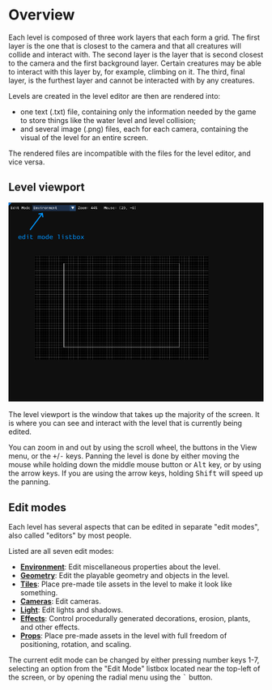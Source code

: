 # Overview
Each level is composed of three work layers that each form a grid. The first layer is the one that is closest to the camera and that all creatures will collide and interact with. The second layer is the layer that is second closest to the camera and the first background layer. Certain creatures may be able to interact with this layer by, for example, climbing on it. The third, final layer, is the furthest layer and cannot be interacted with by any creatures.

Levels are created in the level editor are then are rendered into:

- one text (.txt) file, containing only the information needed by the game to store things like the water level and level collision;
- and several image (.png) files, each for each camera, containing the visual of the level for an entire screen.

The rendered files are incompatible with the files for the level editor, and vice versa.

## Level viewport
![The Level viewport](img/level-view.png)

The level viewport is the window that takes up the majority of the screen. It is where you can see and interact with the level that is currently being edited.

You can zoom in and out by using the scroll wheel, the buttons in the View menu, or the <kbd>+</kbd>/<kbd>-</kbd> keys. Panning the level is done by either moving the mouse while holding down the middle mouse button or <kbd>Alt</kbd> key, or by using the arrow keys. If you are using the arrow keys, holding <kbd>Shift</kbd> will speed up the panning.

## Edit modes
Each level has several aspects that can be edited in separate "edit modes", also called "editors" by most people.

Listed are all seven edit modes:

- **[Environment](editors/env.md)**: Edit miscellaneous properties about the level.
- **[Geometry](editors/geo.md)**: Edit the playable geometry and objects in the level.
- **[Tiles](editors/tiles.md)**: Place pre-made tile assets in the level to make it look like something.
- **[Cameras](editors/cameras.md)**: Edit cameras.
- **[Light](editors/light.md)**: Edit lights and shadows.
- **[Effects](editors/effects.md)**: Control procedurally generated decorations, erosion, plants, and other effects.
- **[Props](editors/props.md)**: Place pre-made assets in the level with full freedom of positioning, rotation, and scaling.

The current edit mode can be changed by either pressing number keys 1-7, selecting an option from the "Edit Mode" listbox located near the top-left of the screen, or by opening the radial menu using the <kbd>`</kbd> button.